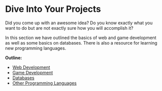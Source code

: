 # Dive Into Your Projects

Did you come up with an awesome idea? Do you know exactly what you want to do but are not exactly sure how you will accomplish it?

In this section we have outlined the basics of web and game development as well as some basics on databases. There is also a resource for learning new programming languages.

**Outline:**

* [Web Development](get_started_with_web_development.md)
* [Game Development](get_started_with_game_development.md)
* [Databases](get_started_with_databases.md)
* [Other Programming Languages](learning_a_new_programming_language.md)

